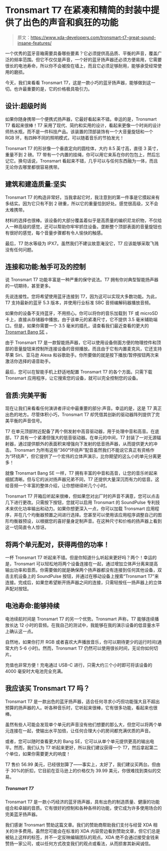 # Tronsmart T7 在紧凑和精简的封装中提供了出色的声音和疯狂的功能

> 原文：<https://www.xda-developers.com/tronsmart-t7-great-sound-insane-features/>

一个优秀的蓝牙音箱需要具备哪些要素？它必须提供高品质、平衡的声音，覆盖广泛的频率范围。但它不仅仅是声音，一个好的蓝牙扬声器还必须方便易用，它需要很长的电池寿命，所以你不会被拴在墙上，而且它必须足够耐用，能够承受经常使用的磨损。

今天，我们来看看 Tronsmart T7，这是一款小巧的蓝牙扬声器，能够做到这一切。也许最重要的是，它的价格极具吸引力。

## 设计:超级时尚

如果你随身携带一个便携式扬声器，它最好看起来不错。幸运的是，Tronsmart T7 看起来很棒！T7 采用了现代、简约和实用的设计，看起来更像一个时尚的设计师热水瓶，而不是一件科技产品。该装置的顶部装饰有一个大音量旋钮和一个 RGB 环，有四种不同的照明模式，可以随着音乐的节拍发光！

Tronsmart T7 的形状像一个垂直定向的圆柱体，大约 8.5 英寸高，直径 3 英寸，重量不到 2 磅。T7 带有一个内置的挂绳，你可以用它来系在你的包包上，然后忘记它。换句话说，Tronsmart 看起来不错，几乎可以与任何东西融为一体，而且无论你去哪里都很容易携带。

## 建筑和建造质量:坚实

Tronsmart T7 的构造非常好。当我拿起它时，我注意到的第一件事是它摸起来有多结实。因为它只有不到 2 磅重，所以它的重量恰到好处。感觉很高级，又不会太难携带。

材料的选择也很棒。该设备的大部分覆盖着似乎是高质量的编织尼龙织物，不仅给人一种高级的感觉，还可以帮助你牢牢抓住设备。垄断整个顶部表面的音量旋钮也有很好的感觉，每个音量步骤都有令人愉快的触感。

最后，T7 防水等级为 IPX7。虽然我们不建议故意淹没它，T7 应该能够采取飞溅没有任何问题。

## 连接和功能:触手可及的控制

说 Tronsmart T7 功能丰富是一种严重的保守说法。T7 拥有你对典型智能扬声器的一切期待，甚至更多。

先说连接性。您将希望使用蓝牙连接到 T7，因为这可以实现大多数功能。为此，T7 支持最新的蓝牙 5.3 版本，并使用行业标准 SBC 音频编解码器播放音频。

如果你的设备不支持蓝牙，不用担心。你可以将你的音乐加载到 TF 或 microSD 卡上，直接从存储器中播放。由于该单元的紧凑尺寸，它不提供 3.5 毫米辅助端口。但是，如果你需要一个 3.5 毫米的插孔，请查看我们最近查看的更大的 [Tronsmart Bang SE](https://www.xda-developers.com/tronsmart-bang-se-good-sound-flashy-looks-portable/) 。

由于 Tronsmart T7 是一款智能扬声器，它可以使用设备侧面方便的物理控件和顶部的音量旋钮来控制所连接设备的音频播放。而且由于它有内置麦克风，它还支持苹果 Siri、亚马逊 Alexa 和谷歌助手。你所要做的就是按下播放/暂停按钮两次来激活你选择的语音助手。

最后，您可以在智能手机上舒适地配置 Tronsmart T7 的各个方面。只需下载 Tronsmart 应用程序，让它搜索您的设备，就可以完全控制您的设备。

## 音质:完美平衡

现在让我们来看看任何演讲者评论中最重要的部分:声音。幸运的是，这是 T7 真正出色的地方。尽管体积小巧，Tronsmart T7 却凭借其创新的驱动器阵列提供了完美平衡的声音信号。

T7 在单元顶部附近配备了两个侧发射中高音驱动器，用于处理中音和高音。在底部，T7 具有一个紧凑但强大的低音驱动器。在单元的中间，T7 封装了一对无源辐射器，通过提供额外的表面积来增强向下发射的低音扬声器，从而提供更大的冲击。Tronsmart 为所有这些“360°环绕声”配音虽然我们不能说它真正有资格作为“环绕声”，但它提供了一个宏伟的立体声演示，比你期望的这么小的单元分离更多！

就像 Tronsmart Bang SE 一样，T7 拥有丰富的中音和高音，让您的音乐听起来细腻清晰。但与它的派对扬声器兄弟不同，T7 还提供大量深沉而有力的低音。这给音频一个丰富的整体介绍，让你想继续听几个小时。

Tronsmart T7 开箱后听起来很棒，但如果您对出厂时的声音不满意，您可以点击几下进行更改。只需按下按钮，您就可以启用 Tronsmart 的 SoundPulse 专利技术来优化功率输出和动力。如果你想更深入一点，你可以加载 Tronsmart 应用程序，并在几个均衡器预置之间进行选择。您甚至可以使用该应用程序调整自己的图形均衡器预设，以根据您的喜好量身定制声音。在这种尺寸和价格的扬声器上看到这一切简直令人惊讶。

## 将两个单元配对，获得两倍的功率！

一杯 Tronsmart T7 听起来不错。但是你知道什么听起来更好吗？两个！幸运的是，Tronsmart 可以轻松地将两个设备连接在一起，通过增加立体声分离来提高输出功率和音质。你需要做的就是确保两个扬声器都没有连接到任何其他设备，双击主机设备上的 SoundPulse 按钮，并通过在移动设备上搜索“Tronsmart T7”来连接。完成后，如果您希望断开扬声器之间的连接，只需轻按任一扬声器上的立体声配对按钮。

## 电池寿命:能够持续

电池续航时间是 Tronsmart T7 的另一个优势。Tronsmart 声称，T7 能够连续播放长达 12 小时的音频。在我自己的测试中，我能够在我的演示设备的低音量水平上确认这一点。

自然地，如果你打开 RGB 或者喜欢大声播放音乐，你可以期待更少的运行时间(通常大约 5-6 小时)。然而，Tronsmart T7 仍然可以使用很长时间，无论你如何切片。

充值也非常方便！充电通过 USB-C 进行，只需大约三个小时即可将该设备的 4000 毫安时大电池完全充满。

## 我应该买 Tronsmart T7 吗？

Tronsmart T7 是一款出色的蓝牙扬声器，适合任何寻求小巧但功能强大且不超出预算的扬声器的人。听各种音乐时，它听起来很棒，它有很多功能，看起来也很棒。

虽然有些人可能会发现单个单元的声音没有他们想要的那么大，但您可以将两个单元连接在一起，使输出水平加倍，让任何合理大小的房间都充满优质的声音。

或者，您可以随时查看更大的 Bang SE，它可以从单个单元提供更高的输出电平。然而，我们认为 T7 听起来更好，所以我们建议获得一个 T7，然后拿起第二个单位，如果你需要更大的响度！

T7 售价 56.99 美元，已经很划算了——事实上，太好了，我们建议买两台。但由于 30%的折扣，它目前在亚马逊上的价格仅为 39.99 美元，你很难找到类似的交易。

##### Tronsmart T7

Tronsmart T7 是一款小巧经济的蓝牙扬声器，具有出色的制造质量、健康的功能组合和卓越的音质。它有很好的控制和各种各样的功能，使它成为许多使用场合的完美蓝牙扬声器。

我们感谢 Tronsmart 赞助这篇文章。我们的赞助商帮助我们支付与经营 XDA 相关的许多费用。虽然您可能会在标准的 XDA 内容旁边看到赞助文章，但它们总是被贴上这样的标签，并不一定反映编辑团队的观点。XDA 绝不会通过接受金钱来赞扬一家公司，或以任何方式改变我们的观点或看法，从而损害其新闻诚信。